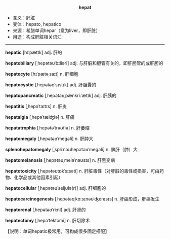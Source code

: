 
**<center>hepat</center>**

- <span class="definition">含义：肝脏</span>
- <span class="definition">变体：hepato, hepatico</span>
- <span class="definition">来源：希腊单词hepar（意为liver，即肝脏）</span>
- <span class="definition">用途：构成肝脏相关词汇</span>


---


<span class="vocabulary">**hepatic**</span> [hɪˈpætɪk] adj. 肝的

<span class="vocabulary">**hepatobiliary**</span> [ˌhepətəʊˈbɪliəri] adj. 与肝脏和胆管有关的，即肝胆管的或肝胆的

<span class="vocabulary">**hepatocyte**</span> [hɪˈpætəˌsaɪt] n. 肝细胞

<span class="vocabulary">**hepatocystic**</span> [ˌhepətəʊˈsɪstɪk] adj. 肝胆囊的

<span class="vocabulary">**hepatopancreatic**</span> [ˌhepətəʊˌpænkri:ˈætɪk] adj. 肝胰的

<span class="vocabulary">**hepatitis**</span> [ˌhepəˈtaɪtɪs] n. 肝炎

<span class="vocabulary">**hepatalgia**</span> [ˌhepəˈtælʤiə] n. 肝痛

<span class="vocabulary">**hepatatrophia**</span> [ˌhepətəˈtrəʊfiə] n. 肝萎缩

<span class="vocabulary">**hepatomegaly**</span> [ˌhepətəʊˈmeɡəli] n. 肝肿大

<span class="vocabulary">**splenohepatomegaly**</span> [ˌspliːnəʊhepətəʊˈmegəli] n. 脾肝（肿）大

<span class="vocabulary">**hepatomelanosis**</span> [ˌhepətəʊˌmeləˈnəʊsɪs] n. 肝黑变病

<span class="vocabulary">**hepatotoxicity**</span> [ˌhepətəʊtɒkˈsɪsәti] n. 肝脏毒性（对肝脏的毒性或损害，可由药物、化学品或其他因素引起）

<span class="vocabulary">**hepatocellular**</span> [ˌhepətəʊˈseljʊlə(r)] adj. 肝细胞的

<span class="vocabulary">**hepatocarcinogenesis**</span> [ˌhepətəʊˌkɑ:sɪnəʊˈʤenɪsɪs] n. 肝癌形成，肝癌发生

<span class="vocabulary">**hepatorenal**</span> [ˌhepətəʊˈri:nl] adj. 肝肾的

<span class="vocabulary">**hepatectomy**</span> [ˌhepəˈtektəmi] n. 肝切除术

【说明：单词hepatic极常用，可构成很多固定搭配】

